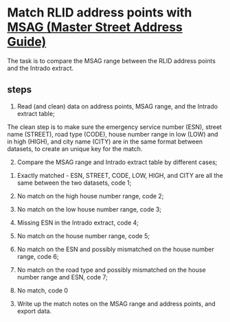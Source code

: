 # Match RLID address points with [MSAG (Master Street Address Guide)](https://nenawiki.org/wiki/MSAG_(Master_Street_Address_Guide))

The task is to compare the MSAG range between the RLID address points and the Intrado extract.

## steps

1. Read (and clean) data on address points, MSAG range, and the Intrado extract table;

The clean step is to make sure the emergency service number (ESN), street name (STREET), road type (CODE), house number range in low (LOW) and in high (HIGH), and city name (CITY) are in the same format between datasets, to create an unique key for the match. 

2. Compare the MSAG range and Intrado extract table by different cases;

1) Exactly matched - ESN, STREET, CODE, LOW, HIGH, and CITY are all the same between the two datasets, code 1;

2) No match on the high house number range, code 2;

3) No match on the low house number range, code 3;

4) Missing ESN in the Intrado extract, code 4;

5) No match on the house number range, code 5;

6) No match on the ESN and possibly mismatched on the house number range, code 6;

7) No match on the road type and possibly mismatched on the house number range and ESN, code 7;

8) No match, code 0

3. Write up the match notes on the MSAG range and address points, and export data.
